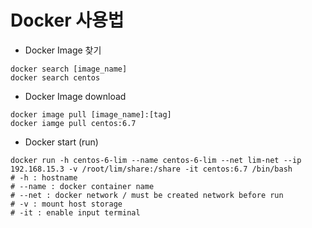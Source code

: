# Docker 사용법

* Docker Image 찾기
```
docker search [image_name]
docker search centos
```

* Docker Image download
```
docker image pull [image_name]:[tag]
docker iamge pull centos:6.7
```

* Docker start (run)
```
docker run -h centos-6-lim --name centos-6-lim --net lim-net --ip 192.168.15.3 -v /root/lim/share:/share -it centos:6.7 /bin/bash  
# -h : hostname
# --name : docker container name
# --net : docker network / must be created network before run
# -v : mount host storage
# -it : enable input terminal
```